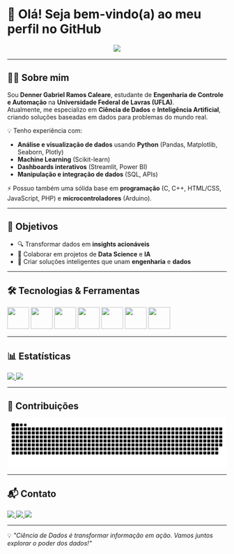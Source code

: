 # 👋 Olá! Seja bem-vindo(a) ao meu perfil no GitHub

<div align="center">
  <img src="https://media.giphy.com/media/qgQUggAC3Pfv687qPC/giphy.gif" width="350"/>
</div>

---

## 👨‍💻 Sobre mim
Sou **Denner Gabriel Ramos Caleare**, estudante de **Engenharia de Controle e Automação** na **Universidade Federal de Lavras (UFLA)**.  
Atualmente, me especializo em **Ciência de Dados** e **Inteligência Artificial**, criando soluções baseadas em dados para problemas do mundo real.

💡 Tenho experiência com:
- **Análise e visualização de dados** usando **Python** (Pandas, Matplotlib, Seaborn, Plotly)
- **Machine Learning** (Scikit-learn)
- **Dashboards interativos** (Streamlit, Power BI)
- **Manipulação e integração de dados** (SQL, APIs)

⚡ Possuo também uma sólida base em **programação** (C, C++, HTML/CSS, JavaScript, PHP) e **microcontroladores** (Arduino).

---

## 🎯 Objetivos
- 🔍 Transformar dados em **insights acionáveis**
- 🤝 Colaborar em projetos de **Data Science** e **IA**
- 🚀 Criar soluções inteligentes que unam **engenharia** e **dados**

---

## 🛠 Tecnologias & Ferramentas
<div>
<img src="https://cdn.jsdelivr.net/gh/devicons/devicon@latest/icons/python/python-original-wordmark.svg" width="50" height="50"/>
<img src="https://cdn.jsdelivr.net/gh/devicons/devicon@latest/icons/pandas/pandas-original.svg" width="50" height="50"/>
<img src="https://cdn.jsdelivr.net/gh/devicons/devicon@latest/icons/numpy/numpy-original-wordmark.svg" width="50" height="50"/>
<img src="https://cdn.jsdelivr.net/gh/devicons/devicon@latest/icons/matplotlib/matplotlib-original.svg" width="50" height="50"/>
<img src="https://cdn.jsdelivr.net/gh/devicons/devicon@latest/icons/mysql/mysql-original-wordmark.svg" width="50" height="50"/>
<img src="https://cdn.jsdelivr.net/gh/devicons/devicon@latest/icons/git/git-original-wordmark.svg" width="50" height="50"/>
<img src="https://cdn.jsdelivr.net/gh/devicons/devicon@latest/icons/github/github-original-wordmark.svg" width="50" height="50"/>
</div>

---

## 📊 Estatísticas
<div>
<a href="https://github.com/DennerCaleare">
<img height="180em" src="https://github-readme-stats.vercel.app/api/top-langs/?username=DennerCaleare&layout=compact&langs_count=7&theme=radical"/>
<img height="180em" src="https://github-readme-stats.vercel.app/api?username=DennerCaleare&show_icons=true&theme=radical&include_all_commits=true&count_private=true"/>
</a>
</div>

---

## 🐍 Contribuições
<picture>
  <source media="(prefers-color-scheme: dark)" srcset="https://raw.githubusercontent.com/DennerCaleare/DennerCaleare/output/github-contribution-grid-snake-dark.svg">
  <source media="(prefers-color-scheme: light)" srcset="https://raw.githubusercontent.com/DennerCaleare/DennerCaleare/output/github-contribution-grid-snake.svg">
  <img alt="Snake animation" src="https://raw.githubusercontent.com/DennerCaleare/DennerCaleare/output/github-contribution-grid-snake.svg">
</picture>

---

## 📬 Contato
<div>
<a href="https://instagram.com/DennerCaleare" target="_blank">
  <img src="https://img.shields.io/badge/-Instagram-%23E4405F?style=for-the-badge&logo=instagram&logoColor=white"/>
</a>
<a href="mailto:contato.denner.pf17@gmail.com" target="_blank">
  <img src="https://img.shields.io/badge/-Gmail-D14836?style=for-the-badge&logo=gmail&logoColor=white"/>
</a>
<a href="https://www.linkedin.com/in/dennercaleare" target="_blank">
  <img src="https://img.shields.io/badge/-LinkedIn-%230077B5?style=for-the-badge&logo=linkedin&logoColor=white"/>
</a>
</div>

---

💡 _"Ciência de Dados é transformar informação em ação. Vamos juntos explorar o poder dos dados!"_
